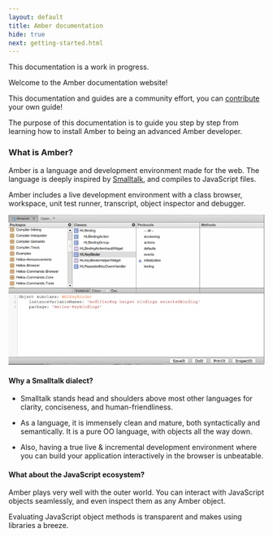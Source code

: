 ```yaml
---
layout: default
title: Amber documentation
hide: true
next: getting-started.html
---
```


<p class="warning">
This documentation is a work in progress. 
</p>

Welcome to the Amber documentation website!

<p class="note">
This documentation and guides are a community effort, you can
<a href="https://github.com/amber-smalltalk/amber-documentation">contribute</a> your
own guide!
</p>

The purpose of this documentation is to guide you step by step from
learning how to install Amber to being an advanced Amber developer.

### What is Amber?

Amber is a language and development environment made for the web. The
language is deeply inspired by
[Smalltalk](http://en.wikipedia.org/wiki/Smalltalk), and compiles to
JavaScript files.

Amber includes a live development environment with a class browser,
workspace, unit test runner, transcript, object inspector and
debugger.

![IDE](/images/helios.png "Amber's IDE")

#### Why a Smalltalk dialect?

- Smalltalk stands head and shoulders above most other languages for
clarity, conciseness, and human-friendliness.

- As a language, it is immensely clean and mature, both syntactically
and semantically. It is a pure OO language, with objects all the way
down.

- Also, having a true live & incremental development environment where
you can build your application interactively in the browser is
unbeatable.

#### What about the JavaScript ecosystem?

Amber plays very well with the outer world. You can interact with
JavaScript objects seamlessly, and even inspect them as any Amber
object.

Evaluating JavaScript object methods is transparent and makes using
libraries a breeze.
